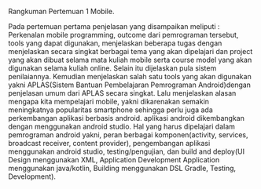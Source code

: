 Rangkuman Pertemuan 1 Mobile.

Pada pertemuan pertama penjelasan yang disampaikan meliputi :
Perkenalan mobile programming, outcome dari pemrograman tersebut, tools yang dapat digunakan, menjelaskan beberapa tugas dengan menjelaskan secara singkat berbagai tema yang akan dipelajari dan project yang akan dibuat selama mata kuliah mobile serta course model yang akan digunakan selama kuliah online.
Selain itu dijelaskan pula sistem penilaiannya. Kemudian menjelaskan salah satu tools yang akan digunakan yakni APLAS(Sistem Bantuan Pembelajaran Pemrograman Android)dengan penjelasan umum dari APLAS secara singkat.
Lalu menjelaskan alasan mengapa kita mempelajari mobile, yakni dikarenakan semakin meningkatnya popularitas smartphone sehingga perlu juga ada perkembangan aplikasi berbasis android.
aplikasi android dikembangkan dengan menggunakan android studio.
Hal yang harus dipelajari dalam pemrograman android yakni, peran berbagai komponen(activity, services, broadcast receiver, content provider), pengembangan aplikasi menggunakan android studio, testing/pengujian, dan build and deploy(UI Design menggunakan XML, Application Development Application menggunakan java/kotlin, Building menggunakan DSL Gradle, Testing, Development).

